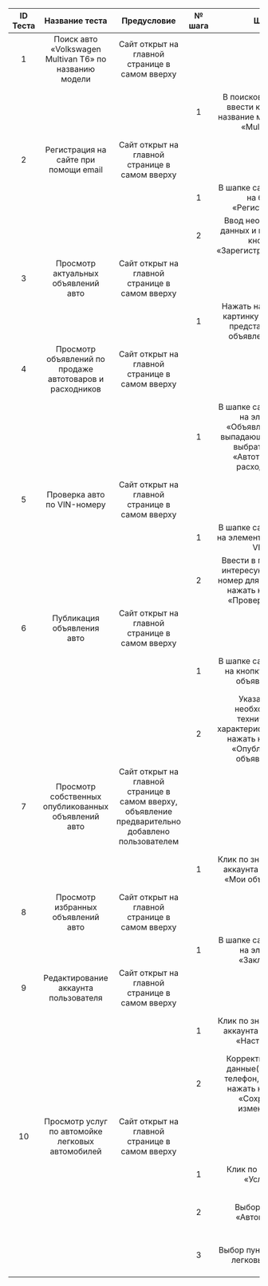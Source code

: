 ﻿|ID Теста|Название теста|Предусловие|№ шага|Шаг|Ожидаемые результат|Фактический результат|Статус|
| :-: | :-: | :-: | :-: | :-: | :-: | :-: | :-: |
|1|Поиск авто «Volkswagen Multivan T6» по названию модели|Сайт открыт на главной странице в самом вверху|||||Пройден|
||||1|В поисковой строке ввести корректно название модели авто «Multivan»|В выпадающем списке появятся варианты комплектаций|В списке отображаются варианты искомого авто, далее идут похожие||
|2|Регистрация на сайте при помощи email|Сайт открыт на главной странице в самом вверху|||||Пройден|
||||1|В шапке сайте нажать на блок «Регистрация»|Переход на форму регистрации|Переход к вводу данных||
||||2|Ввод необходимых данных и нажатие на кнопку «Зарегистрироваться»|Появление окна с текстом об успешной регистрации|Переход на главную страницу под зарегистрированным пользователем||
|3|Просмотр актуальных объявлений авто|Сайт открыт на главной странице в самом вверху|||||Пройден|
||||1|Нажать на текст или картинку любого из представленных объявлений авто|Переход на страницу объявления|Переход на страницу объявления||
|4|Просмотр объявлений по продаже автотоваров и расходников |Сайт открыт на главной странице в самом вверху|||||Пройден|
||||1|В шапке сайта нажать на элемент «Объявления» и в выпадающем списке выбрать пункт «Автотовары и расходники» |Открытие страницы с автотоварами и расходниками|Переход к блоку на главной странице, в котором отображаются актуальные объявления автотоваров или расходников||
|5|Проверка авто по VIN-номеру|Сайт открыт на главной странице в самом вверху|||||Пройден|
||||1|В шапке сайта нажать на элемент «Проверка VIN»|Переход на страницу с вводом VIN-номера|Переход на страницу с вводом VIN-номера||
||||2|Ввести в поле ввода интересующий VIN-номер для проверки и нажать на кнопку «Проверить VIN»|Переход на страницу с полным отчётом об истории транспорта с соответствующим VIN|Переход на страницу с полным отчётом об истории транспорта с соответствующим VIN||
|6|Публикация объявления авто|Сайт открыт на главной странице в самом вверху|||||Пройден|
||||1|В шапке сайта нажать на кнопку «Подать объявление»|Переход на страницу с указанием всех технических характеристик авто|Переход на страницу с указанием всех технических характеристик авто||
||||<br>2|Указать все необходимые технические характеристики авто и нажать на кнопку «Опубликовать объявление»|Публикация объявления|Публикация объявления||
|7|Просмотр собственных опубликованных объявлений авто|Сайт открыт на главной странице в самом вверху, объявление предварительно добавлено пользователем|||||Пройден|
||||1|Клик по значку своего аккаунта и выбрать «Мои объявления»|Открытие страницы собственных опубликованных объявлений авто|Открытие страницы собственных опубликованных объявлений авто||
|8|Просмотр избранных объявлений авто|Сайт открыт на главной странице в самом вверху|||||Пройден|
||||1|В шапке сайта нажать на элемент «Закладки»|Открытие страницы с избранными объявлениями авто|Открытие страницы с избранными объявлениями авто||
|9|Редактирование аккаунта пользователя|Сайт открыт на главной странице в самом вверху|||||Пройден|
||||1|Клик по значку своего аккаунта и выбрать «Настройки»|Отображение формы для изменения параметров аккаунта пользователя|Отображение формы для изменения параметров аккаунта пользователя||
||||2|Корректно ввести данные(эл. почта, телефон, пароль) и нажать на кнопку «Сохранить изменения»|Появления уведомления «Настройки сохранены»|Закрытие формы для редактирования аккаунта пользователя||
|10|Просмотр услуг по автомойке легковых автомобилей|Сайт открыт на главной странице в самом вверху|||||Пройден|
||||1|Клик по элементу «Услуги»|Открытие страницы с предоставляемыми услугами для авто|Открытие страницы с предоставляемыми услугами для авто||
||||2|Выбор пункта «Автомойки»|Открытие страницы для выбора автомойки для конкретного авто|Открытие страницы для выбора автомойки для конкретного авто||
||||3|Выбор пункта «Мойка легковых авто»  |Просмотр компаний, специализирующихся на мойке легковых авто|Просмотр компаний, специализирующихся на мойке легковых авто||

